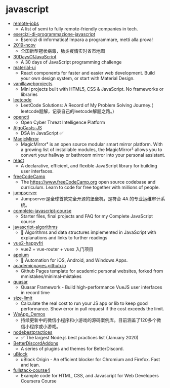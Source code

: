# javascript
- [remote-jobs](https://github.com/remoteintech/remote-jobs)
  - A list of semi to fully remote-friendly companies in tech.
- [esercizi-di-programmazione-javascript](https://github.com/AlbertoOlla/esercizi-di-programmazione-javascript)
  - Esercizi di informatica! Impara a programmare, metti alla prova!
- [2019-ncov](https://github.com/shfshanyue/2019-ncov)
  - 全国新型冠状病毒，肺炎疫情实时省市地图
- [30DaysOfJavaScript](https://github.com/Asabeneh/30DaysOfJavaScript)
  - A 30 days of JavaScript programming challenge
- [material-ui](https://github.com/mui-org/material-ui)
  - React components for faster and easier web development. Build your own design system, or start with Material Design.
- [vanillawebprojects](https://github.com/bradtraversy/vanillawebprojects)
  - Mini projects built with HTML5, CSS & JavaScript. No frameworks or libraries
- [leetcode](https://github.com/azl397985856/leetcode)
  - LeetCode Solutions: A Record of My Problem Solving Journey.( leetcode题解，记录自己的leetcode解题之路。)
- [opencti](https://github.com/OpenCTI-Platform/opencti)
  - Open Cyber Threat Intelligence Platform
- [AlgoCasts-JS](https://github.com/yogain123/AlgoCasts-JS)
  - DSA in JavaScript ✅
- [MagicMirror](https://github.com/MichMich/MagicMirror)
  - MagicMirror² is an open source modular smart mirror platform. With a growing list of installable modules, the MagicMirror² allows you to convert your hallway or bathroom mirror into your personal assistant.
- [react](https://github.com/facebook/react)
  - A declarative, efficient, and flexible JavaScript library for building user interfaces.
- [freeCodeCamp](https://github.com/freeCodeCamp/freeCodeCamp)
  - The https://www.freeCodeCamp.org open source codebase and curriculum. Learn to code for free together with millions of people.
- [jumpserver](https://github.com/jumpserver/jumpserver)
  - Jumpserver是全球首款完全开源的堡垒机，是符合 4A 的专业运维审计系统。
- [complete-javascript-course](https://github.com/jonasschmedtmann/complete-javascript-course)
  - Starter files, final projects and FAQ for my Complete JavaScript course
- [javascript-algorithms](https://github.com/trekhleb/javascript-algorithms)
  - 📝 Algorithms and data structures implemented in JavaScript with explanations and links to further readings
- [vue2-happyfri](https://github.com/bailicangdu/vue2-happyfri)
  - vue2 + vue-router + vuex 入门项目
- [appium](https://github.com/appium/appium)
  - 📱 Automation for iOS, Android, and Windows Apps.
- [academicpages.github.io](https://github.com/academicpages/academicpages.github.io)
  - Github Pages template for academic personal websites, forked from mmistakes/minimal-mistakes
- [quasar](https://github.com/quasarframework/quasar)
  - Quasar Framework - Build high-performance VueJS user interfaces in record time
- [size-limit](https://github.com/ai/size-limit)
  - Calculate the real cost to run your JS app or lib to keep good performance. Show error in pull request if the cost exceeds the limit.
- [WeApp_Demos](https://github.com/Data-Camp/WeApp_Demos)
  - 持续更新中的微信小程序和小游戏的源码案例库。目前涵盖了120多个微信小程序或小游戏。
- [nodebestpractices](https://github.com/goldbergyoni/nodebestpractices)
  - ✅ The largest Node.js best practices list (January 2020)
- [BetterDiscordAddons](https://github.com/mwittrien/BetterDiscordAddons)
  - A series of plugins and themes for BetterDiscord.
- [uBlock](https://github.com/gorhill/uBlock)
  - uBlock Origin - An efficient blocker for Chromium and Firefox. Fast and lean.
- [fullstack-course4](https://github.com/jhu-ep-coursera/fullstack-course4)
  - Example code for HTML, CSS, and Javascript for Web Developers Coursera Course
